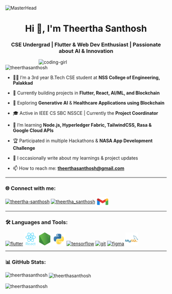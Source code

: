 ![MasterHead](https://user-images.githubusercontent.com/74038190/225813708-98b745f2-7d22-48cf-9150-083f1b00d6c9.gif)

<h1 align="center">Hi 👋, I'm Theertha Santhosh</h1>
<h3 align="center">CSE Undergrad | Flutter & Web Dev Enthusiast | Passionate about AI & Innovation</h3>

<img align="right" alt="coding-girl" width="400" src="https://logosbynick.com/wp-content/uploads/2022/07/Animation.gif">

<p align="left"> <img src="https://komarev.com/ghpvc/?username=theerthasanthosh&label=Profile%20views&color=0e75b6&style=flat" alt="theerthasanthosh" /> </p>

- 👩‍💻 I’m a 3rd year B.Tech CSE student at **NSS College of Engineering, Palakkad**

- 🚀 Currently building projects in **Flutter, React, AI/ML, and Blockchain**

- 🧠 Exploring **Generative AI** & **Healthcare Applications using Blockchain**

- 🎓 Active in IEEE CS SBC NSSCE | Currently the **Project Coordinator**

- 🌱 I’m learning **Node.js, Hyperledger Fabric, TailwindCSS, Rasa & Google Cloud APIs**

- 🏆 Participated in multiple Hackathons & **NASA App Development Challenge**

- 📝 I occasionally write about my learnings & project updates  
  <!-- (You can add Medium or Dev.to link here if you publish later) -->

- 📫 How to reach me: **theerthasanthosh@gmail.com**

---

<h3 align="left">🌐 Connect with me:</h3>
<p align="left">
<a href="https://linkedin.com/in/theertha-santhosh" target="blank"><img align="center" src="https://raw.githubusercontent.com/rahuldkjain/github-profile-readme-generator/master/src/images/icons/Social/linked-in-alt.svg" alt="theertha-santhosh" height="30" width="40" /></a>
<a href="https://instagram.com/theertha_santhosh" target="blank"><img align="center" src="https://raw.githubusercontent.com/rahuldkjain/github-profile-readme-generator/master/src/images/icons/Social/instagram.svg" alt="theertha_santhosh" height="30" width="40" /></a>
<a href="mailto:theerthasanthosh@gmail.com"><img align="center" src="https://raw.githubusercontent.com/rahuldkjain/github-profile-readme-generator/master/src/images/icons/Social/gmail.svg" alt="email" height="30" width="40" /></a>
</p>

---

<h3 align="left">🛠️ Languages and Tools:</h3>
<p align="left">
  <a href="https://flutter.dev" target="_blank"><img src="https://www.vectorlogo.zone/logos/flutterio/flutterio-icon.svg" alt="flutter" width="40" height="40"/></a>
  <a href="https://reactjs.org" target="_blank"><img src="https://raw.githubusercontent.com/devicons/devicon/master/icons/react/react-original-wordmark.svg" alt="react" width="40" height="40"/></a>
  <a href="https://nodejs.org/" target="_blank"><img src="https://raw.githubusercontent.com/devicons/devicon/master/icons/nodejs/nodejs-original.svg" alt="nodejs" width="40" height="40"/></a>
  <a href="https://www.python.org/" target="_blank"><img src="https://raw.githubusercontent.com/devicons/devicon/master/icons/python/python-original.svg" alt="python" width="40" height="40"/></a>
  <a href="https://www.tensorflow.org/" target="_blank"><img src="https://www.vectorlogo.zone/logos/tensorflow/tensorflow-icon.svg" alt="tensorflow" width="40" height="40"/></a>
  <a href="https://git-scm.com/" target="_blank"><img src="https://www.vectorlogo.zone/logos/git-scm/git-scm-icon.svg" alt="git" width="40" height="40"/></a>
  <a href="https://www.figma.com/" target="_blank"><img src="https://www.vectorlogo.zone/logos/figma/figma-icon.svg" alt="figma" width="40" height="40"/></a>
  <a href="https://www.mysql.com/" target="_blank"><img src="https://raw.githubusercontent.com/devicons/devicon/master/icons/mysql/mysql-original-wordmark.svg" alt="mysql" width="40" height="40"/></a>
</p>

---

<h3 align="left">📊 GitHub Stats:</h3>
<p><img align="left" src="https://github-readme-stats.vercel.app/api/top-langs?username=theerthasanthosh&show_icons=true&locale=en&layout=compact" alt="theerthasanthosh" /></p>

<p>&nbsp;<img align="center" src="https://github-readme-stats.vercel.app/api?username=theerthasanthosh&show_icons=true&locale=en" alt="theerthasanthosh" /></p>

<p><img align="center" src="https://github-readme-streak-stats.herokuapp.com/?user=theerthasanthosh&" alt="theerthasanthosh" /></p>

